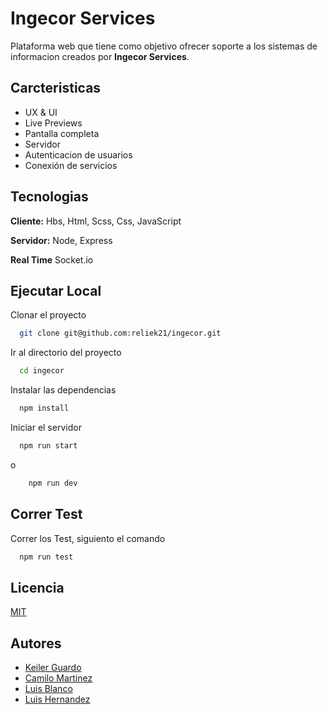 # Ingecor Services

Plataforma web que tiene como objetivo ofrecer soporte a los sistemas de informacion creados por **Ingecor Services**.


## Carcteristicas

- UX & UI
- Live Previews
- Pantalla completa
- Servidor
- Autenticacion de usuarios
- Conexión de servicios

  
## Tecnologias

**Cliente:** Hbs, Html, Scss, Css, JavaScript

**Servidor:** Node, Express

**Real Time** Socket.io

  
## Ejecutar Local

Clonar el proyecto

```bash
  git clone git@github.com:reliek21/ingecor.git
```

Ir al directorio del proyecto

```bash
  cd ingecor
```

Instalar las dependencias

```bash
  npm install
```

Iniciar el servidor

```bash
  npm run start
```
o

```bash
    npm run dev
```
  
## Correr Test

Correr los Test, siguiento el comando

```bash
  npm run test
```

  
## Licencia

[MIT](https://choosealicense.com/licenses/mit/)

  
## Autores

- [Keiler Guardo](https://www.github.com/reliek)
- [Camilo Martinez](https://www.github.com/Camo2021)
- [Luis Blanco](https://www.github.com/fer603)
- [Luis Hernandez](https://www.github.com/luishernandez)
  
